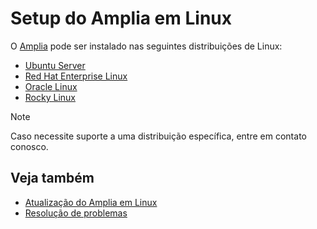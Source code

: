 ﻿# Setup do Amplia em Linux

O [Amplia](../../index.md) pode ser instalado nas seguintes distribuições de Linux:

* [Ubuntu Server](install-ubuntu.md)
* [Red Hat Enterprise Linux](install-rhel.md)
* [Oracle Linux](install-oracle.md)
* [Rocky Linux](install-rocky.md)

> [!NOTE]
> Caso necessite suporte a uma distribuição específica, entre em contato conosco.

## Veja também

* [Atualização do Amplia em Linux](update.md)
* [Resolução de problemas](troubleshoot/index.md)
